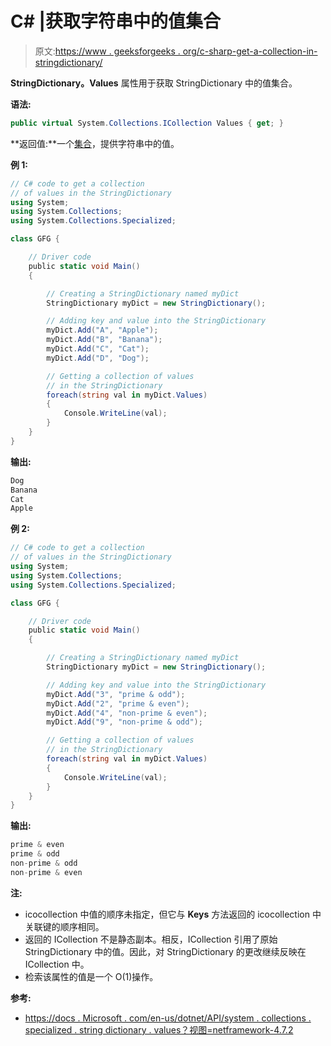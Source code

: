 # C# |获取字符串中的值集合

> 原文:[https://www . geeksforgeeks . org/c-sharp-get-a-collection-in-stringdictionary/](https://www.geeksforgeeks.org/c-sharp-get-a-collection-of-values-in-the-stringdictionary/)

**StringDictionary。Values** 属性用于获取 StringDictionary 中的值集合。

**语法:**

```cs
public virtual System.Collections.ICollection Values { get; }

```

**返回值:**一个[集合](https://docs.microsoft.com/en-us/dotnet/api/system.collections.icollection?view=netframework-4.7.2)，提供字符串中的值。

**例 1:**

```cs
// C# code to get a collection
// of values in the StringDictionary
using System;
using System.Collections;
using System.Collections.Specialized;

class GFG {

    // Driver code
    public static void Main()
    {

        // Creating a StringDictionary named myDict
        StringDictionary myDict = new StringDictionary();

        // Adding key and value into the StringDictionary
        myDict.Add("A", "Apple");
        myDict.Add("B", "Banana");
        myDict.Add("C", "Cat");
        myDict.Add("D", "Dog");

        // Getting a collection of values
        // in the StringDictionary
        foreach(string val in myDict.Values)
        {
            Console.WriteLine(val);
        }
    }
}
```

**输出:**

```cs
Dog
Banana
Cat
Apple

```

**例 2:**

```cs
// C# code to get a collection
// of values in the StringDictionary
using System;
using System.Collections;
using System.Collections.Specialized;

class GFG {

    // Driver code
    public static void Main()
    {

        // Creating a StringDictionary named myDict
        StringDictionary myDict = new StringDictionary();

        // Adding key and value into the StringDictionary
        myDict.Add("3", "prime & odd");
        myDict.Add("2", "prime & even");
        myDict.Add("4", "non-prime & even");
        myDict.Add("9", "non-prime & odd");

        // Getting a collection of values
        // in the StringDictionary
        foreach(string val in myDict.Values)
        {
            Console.WriteLine(val);
        }
    }
}
```

**输出:**

```cs
prime & even
prime & odd
non-prime & odd
non-prime & even

```

**注:**

*   icocollection 中值的顺序未指定，但它与 **Keys** 方法返回的 icocollection 中关联键的顺序相同。
*   返回的 ICollection 不是静态副本。相反，ICollection 引用了原始 StringDictionary 中的值。因此，对 StringDictionary 的更改继续反映在 ICollection 中。
*   检索该属性的值是一个 O(1)操作。

**参考:**

*   [https://docs . Microsoft . com/en-us/dotnet/API/system . collections . specialized . string dictionary . values？视图=netframework-4.7.2](https://docs.microsoft.com/en-us/dotnet/api/system.collections.specialized.stringdictionary.values?view=netframework-4.7.2)